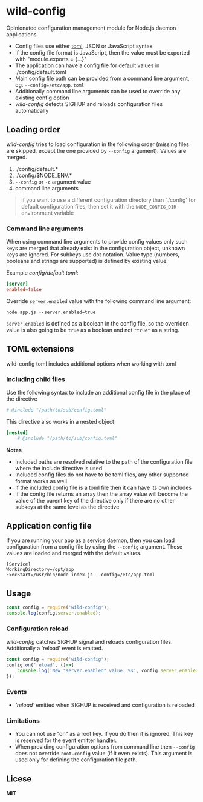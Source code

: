 # wild-config

Opinionated configuration management module for Node.js daemon applications.

- Config files use either [toml](https://github.com/toml-lang/toml), JSON or JavaScript syntax
- If the config file format is JavaScript, then the value must be exported with "module.exports = {...}"
- The application can have a config file for default values in ./config/default.toml
- Main config file path can be provided from a command line argument, eg. `--config=/etc/app.toml`
- Additionally command line arguments can be used to override any existing config option
- _wild-config_ detects SIGHUP and reloads configuration files automatically

## Loading order

_wild-config_ tries to load configuration in the following order (missing files are skipped, except the one provided by `--config` argument). Values are merged.

1. ./config/default.*
2. ./config/$NODE_ENV.*
3. `--config` or `-c` argument value
4. command line arguments

> If you want to use a different configuration directory than './config' for default configuration files, then set it with the `NODE_CONFIG_DIR` environment variable

### Command line arguments

When using command line arguments to provide config values only such keys are merged that already exist in the configuration object, unknown keys are ignored. For subkeys use dot notation. Value type (numbers, booleans and strings are supported) is defined by existing value.

Example _config/default.toml_:

```toml
[server]
enabled=false
```

Override `server.enabled` value with the following command line argument:

```
node app.js --server.enabled=true
```

`server.enabled` is defined as a boolean in the config file, so the overriden value is also going to be `true` as a boolean and not `"true"` as a string.

## TOML extensions

wild-config toml includes additional options when working with toml

### Including child files

Use the following syntax to include an additional config file in the place of the directive

```toml
# @include "/path/to/sub/config.toml"
```

This directive also works in a nested object

```toml
[nested]
    # @include "/path/to/sub/config.toml"
```

**Notes**

- Included paths are resolved relative to the path of the configuration file where the include directive is used
- Included config files do not have to be toml files, any other supported format works as well
- If the included config file is a toml file then it can have its own includes
- If the config file returns an array then the array value will become the value of the parent key of the directive only if there are no other subkeys at the same level as the directive

## Application config file

If you are running your app as a service daemon, then you can load configuration from a config file by using the `--config` argument. These values are loaded and merged with the default values.

```
[Service]
WorkingDirectory=/opt/app
ExecStart=/usr/bin/node index.js --config=/etc/app.toml
```

## Usage

```javascript
const config = require('wild-config');
console.log(config.server.enabled);
```

### Configuration reload

_wild-config_ catches SIGHUP signal and reloads configuration files. Additionally a 'reload' event is emitted.

```javascript
const config = require('wild-config');
config.on('reload', ()=>{
    console.log('New "server.enabled" value: %s', config.server.enabled);
});
```

### Events

- _'reload'_ emitted when SIGHUP is received and configuration is reloaded

### Limitations

- You can not use "on" as a root key. If you do then it is ignored. This key is reserved for the event emitter handler.
- When providing configuration options from command line then `--config` does not override `root.config` value (if it even exists). This argument is used only for defining the configuration file path.

## Licese

**MIT**
